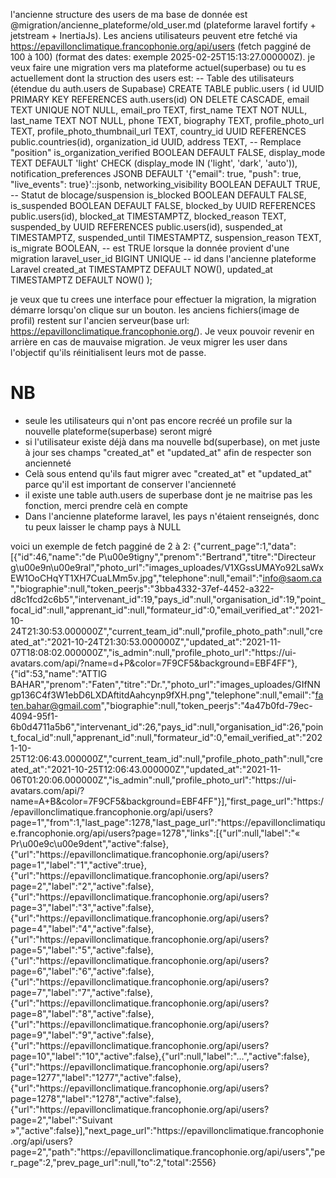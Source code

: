 l'ancienne structure des users de ma base de donnée est @migration/ancienne_plateforme/old_user.md (plateforme laravel fortify + jetstream + InertiaJs). Les anciens utilisateurs peuvent etre fetché via https://epavillonclimatique.francophonie.org/api/users (fetch pagginé de 100 à 100) (format des dates: exemple 2025-02-25T15:13:27.000000Z).
je veux faire une migration vers ma plateforme actuel(superbase) ou tu es actuellement dont la struction des users est:
-- Table des utilisateurs (étendue du auth.users de Supabase)
CREATE TABLE public.users (
    id UUID PRIMARY KEY REFERENCES auth.users(id) ON DELETE CASCADE,
    email TEXT UNIQUE NOT NULL,
    email_pro TEXT,
    first_name TEXT NOT NULL,
    last_name TEXT NOT NULL,
    phone TEXT,
    biography TEXT,
    profile_photo_url TEXT,
    profile_photo_thumbnail_url TEXT,
    country_id UUID REFERENCES public.countries(id),
    organization_id UUID,
    address TEXT, -- Remplace "position"
    is_organization_verified BOOLEAN DEFAULT FALSE,
    display_mode TEXT DEFAULT 'light' CHECK (display_mode IN ('light', 'dark', 'auto')),
    notification_preferences JSONB DEFAULT '{"email": true, "push": true, "live_events": true}'::jsonb,
    networking_visibility BOOLEAN DEFAULT TRUE,
    -- Statut de blocage/suspension
    is_blocked BOOLEAN DEFAULT FALSE,
    is_suspended BOOLEAN DEFAULT FALSE,
    blocked_by UUID REFERENCES public.users(id),
    blocked_at TIMESTAMPTZ,
    blocked_reason TEXT,
    suspended_by UUID REFERENCES public.users(id),
    suspended_at TIMESTAMPTZ,
    suspended_until TIMESTAMPTZ,
    suspension_reason TEXT,
    is_migrate BOOLEAN, -- est TRUE lorsque la donnée provient d'une migration
    laravel_user_id BIGINT UNIQUE -- id dans l'ancienne plateforme Laravel
    created_at TIMESTAMPTZ DEFAULT NOW(),
    updated_at TIMESTAMPTZ DEFAULT NOW()
);


je veux que tu crees une interface pour effectuer la migration, la migration démarre lorsqu'on clique sur un bouton. les anciens fichiers(image de profil) restent sur l'ancien serveur(base url: https://epavillonclimatique.francophonie.org/).
Je veux pouvoir revenir en arrière en cas de mauvaise migration. Je veux migrer les user dans l'objectif qu'ils réinitialisent leurs mot de passe.

# NB
- seule les utilisateurs qui n'ont pas encore recréé un profile sur la nouvelle plateforme(superbase) seront migré
- si l'utilisateur existe déjà dans ma nouvelle bd(superbase), on met juste à jour ses champs "created_at" et "updated_at" afin de respecter son ancienneté
- Celà sous entend qu'ils faut migrer avec "created_at" et "updated_at" parce qu'il est important de conserver l'ancienneté
- il existe une table auth.users de superbase dont je ne maitrise pas les fonction, merci prendre celà en compte
- Dans l'ancienne plateforme laravel, les pays n'étaient renseignés, donc tu peux laisser le champ pays à NULL


voici un exemple de fetch pagginé de 2 à 2:
{"current_page":1,"data":[{"id":46,"name":"de P\u00e9tigny","prenom":"Bertrand","titre":"Directeur g\u00e9n\u00e9ral","photo_url":"images_uploades\/V1XGssUMAYo92LsaWxEW1OoCHqYT1XH7CuaLMm5v.jpg","telephone":null,"email":"info@saom.ca","biographie":null,"token_peerjs":"3bba4332-37ef-4452-a322-d8c1fcd2c6b5","intervenant_id":19,"pays_id":null,"organisation_id":19,"point_focal_id":null,"apprenant_id":null,"formateur_id":0,"email_verified_at":"2021-10-24T21:30:53.000000Z","current_team_id":null,"profile_photo_path":null,"created_at":"2021-10-24T21:30:53.000000Z","updated_at":"2021-11-07T18:08:02.000000Z","is_admin":null,"profile_photo_url":"https:\/\/ui-avatars.com\/api\/?name=d+P&color=7F9CF5&background=EBF4FF"},{"id":53,"name":"ATTIG BAHAR","prenom":"Faten","titre":"Dr.","photo_url":"images_uploades\/GIfNNgp136C4f3W1ebD6LXDAftitdAahcynp9fXH.png","telephone":null,"email":"faten.bahar@gmail.com","biographie":null,"token_peerjs":"4a47b0fd-79ec-4094-95f1-6b0d4711a5b6","intervenant_id":26,"pays_id":null,"organisation_id":26,"point_focal_id":null,"apprenant_id":null,"formateur_id":0,"email_verified_at":"2021-10-25T12:06:43.000000Z","current_team_id":null,"profile_photo_path":null,"created_at":"2021-10-25T12:06:43.000000Z","updated_at":"2021-11-06T01:20:06.000000Z","is_admin":null,"profile_photo_url":"https:\/\/ui-avatars.com\/api\/?name=A+B&color=7F9CF5&background=EBF4FF"}],"first_page_url":"https:\/\/epavillonclimatique.francophonie.org\/api\/users?page=1","from":1,"last_page":1278,"last_page_url":"https:\/\/epavillonclimatique.francophonie.org\/api\/users?page=1278","links":[{"url":null,"label":"&laquo; Pr\u00e9c\u00e9dent","active":false},{"url":"https:\/\/epavillonclimatique.francophonie.org\/api\/users?page=1","label":"1","active":true},{"url":"https:\/\/epavillonclimatique.francophonie.org\/api\/users?page=2","label":"2","active":false},{"url":"https:\/\/epavillonclimatique.francophonie.org\/api\/users?page=3","label":"3","active":false},{"url":"https:\/\/epavillonclimatique.francophonie.org\/api\/users?page=4","label":"4","active":false},{"url":"https:\/\/epavillonclimatique.francophonie.org\/api\/users?page=5","label":"5","active":false},{"url":"https:\/\/epavillonclimatique.francophonie.org\/api\/users?page=6","label":"6","active":false},{"url":"https:\/\/epavillonclimatique.francophonie.org\/api\/users?page=7","label":"7","active":false},{"url":"https:\/\/epavillonclimatique.francophonie.org\/api\/users?page=8","label":"8","active":false},{"url":"https:\/\/epavillonclimatique.francophonie.org\/api\/users?page=9","label":"9","active":false},{"url":"https:\/\/epavillonclimatique.francophonie.org\/api\/users?page=10","label":"10","active":false},{"url":null,"label":"...","active":false},{"url":"https:\/\/epavillonclimatique.francophonie.org\/api\/users?page=1277","label":"1277","active":false},{"url":"https:\/\/epavillonclimatique.francophonie.org\/api\/users?page=1278","label":"1278","active":false},{"url":"https:\/\/epavillonclimatique.francophonie.org\/api\/users?page=2","label":"Suivant &raquo;","active":false}],"next_page_url":"https:\/\/epavillonclimatique.francophonie.org\/api\/users?page=2","path":"https:\/\/epavillonclimatique.francophonie.org\/api\/users","per_page":2,"prev_page_url":null,"to":2,"total":2556}
